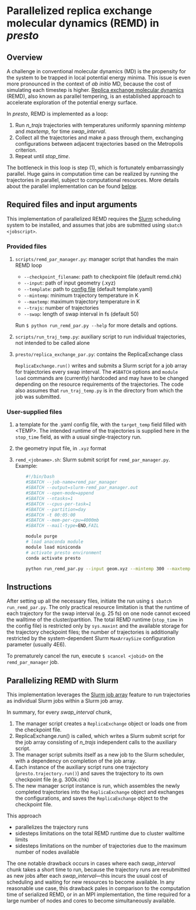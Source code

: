 # Parallelized replica exchange molecular dynamics (REMD) in _presto_

## Overview

A challenge in conventional molecular dynamics (MD) is the propensity for the system to be trapped in local potential energy minima. This issue is even more pronounced in the context of _ab initio_ MD, because the cost of simulating each timestep is higher.  [Replica exchange molecular dynamics](http://www.math.pitt.edu/~cbsg/Materials/Earl_ParallelTempering.pdf) (REMD), also known as parallel tempering, is an established approach to accelerate exploration of the potential energy surface.

In _presto_, REMD is implemented as a loop:

1. Run _n\_trajs_ trajectories with temperatures uniformly spanning _mintemp_ and _maxtemp_, for time _swap\_interval_.
2. Collect all the trajectories and make a pass through them, exchanging configurations between adjacent trajectories based on the Metropolis criterion.
3. Repeat until _stop\_time_.

The bottleneck in this loop is step (1), which is fortunately embarrassingly parallel. Huge gains in computation time can be realized by running the trajectories in parallel, subject to computational resources. More details about the parallel implementation can be found [below](#parallelizing-remd-with-Slurm).

## Required files and input arguments

This implementation of parallelized REMD requires the [Slurm](https://Slurm.schedmd.com/documentation.html) scheduling system to be installed, and assumes that jobs are submitted using `sbatch <jobscript>`.

### Provided files

1. `scripts/remd_par_manager.py`: manager script that handles the main REMD loop
   - `--checkpoint_filename`: path to checkpoint file (default remd.chk)
   - `--input`: path of input geometry (.xyz)
   - `--template`: path to [config file](https://github.com/corinwagen/presto/blob/master/CONFIG.md) (default template.yaml)
   - `--mintemp`: minimum trajectory temperature in K
   - `--maxtemp`: maximum trajectory temperature in K
   - `--trajs`: number of trajectories
   - `--swap`: length of swap interval in fs (default 50)

   Run `$ python run_remd_par.py --help` for more details and options.
2. `scripts/run_traj_temp.py`: auxiliary script to run individual trajectories, not intended to be called alone
3. `presto/replica_exchange_par.py`: contains the ReplicaExchange class

   `ReplicaExchange.run()` writes and submits a Slurm script for a job array for trajectories every swap interval. The `#SBATCH` options and `module load` commands are (currently) hardcoded and may have to be changed depending on the resource requirements of the trajectories. The code also assumes that `run_traj_temp.py` is in the directory from which the job was submitted.

### User-supplied files

1. a template for the .yaml config file, with the `target_temp` field filled with \<TEMP\>. The intended runtime of the trajectories is supplied here in the `stop_time` field, as with a usual single-trajectory run.
2. the geometry input file, in `.xyz` format
3. `remd_<jobname>.sh`: Slurm submit script for `remd_par_manager.py`. Example:

   ```sh
       #!/bin/bash
       #SBATCH --job-name=remd_par_manager
       #SBATCH --output=slurm-remd_par_manager.out
       #SBATCH --open-mode=append
       #SBATCH --ntasks=1
       #SBATCH --cpus-per-task=1
       #SBATCH --partition=day
       #SBATCH -t 00:05:00
       #SBATCH --mem-per-cpu=4000mb
       #SBATCH --mail-type=END,FAIL

       module purge
       # load anaconda module
       module load miniconda
       # activate presto environment
       conda activate presto

       python run_remd_par.py --input geom.xyz --mintemp 300 --maxtemp 400 --trajs 3 --template template.yaml
   ```

## Instructions

After setting up all the necessary files, initiate the run using `$ sbatch run_remd_par.py`. The only practical resource limitation is that the runtime of each trajectory for the swap interval (e.g. 25 fs) on one node cannot exceed the walltime of the cluster/partition. The total REMD runtime (`stop_time` in the config file) is restricted only by `sys.maxint` and the available storage for the trajectory checkpoint files; the number of trajectories is additionally restricted by the system-dependent Slurm `MaxArraySize` configuration parameter (usually 4E6).

To prematurely cancel the run, execute `$ scancel <jobid>` on the `remd_par_manager` job.

## Parallelizing REMD with Slurm

This implementation leverages the [Slurm job array](https://Slurm.schedmd.com/job_array.html) feature to run trajectories as individual Slurm jobs within a Slurm job array.

In summary, for every _swap\_interval_ chunk,

1. The manager script creates a `ReplicaExchange` object or loads one from the checkpoint file.
2. ReplicaExchange.run() is called, which writes a Slurm submit script for the job array consisting of _n\_trajs_ independent calls to the auxiliary script.
3. The manager script submits itself as a new job to the Slurm scheduler, with a dependency on completion of the job array.
4. Each instance of the auxiliary script runs one trajectory (`presto.trajectory.run()`) and saves the trajectory to its own checkpoint file (e.g. 300k.chk)
5. The new manager script instance is run, which assembles the newly completed trajectories into the `ReplicaExchange` object and exchanges the configurations, and saves the `ReplicaExchange` object to the checkpoint file.

This approach

- parallelizes the trajectory runs
- sidesteps limitations on the total REMD runtime due to cluster walltime limits
- sidesteps limitations on the number of trajectories due to the maximum number of nodes available

The one notable drawback occurs in cases where each _swap\_interval_ chunk takes a short time to run, because the trajectory runs are resubmitted as new jobs after each _swap\_interval_—this incurs the usual cost of scheduling and waiting for new resources to become available. In any reasonable use case, this drawback pales in comparison to the computation time of serialized REMD, or in an MPI implementation, the time required for a large number of nodes and cores to become simultaneously available.
